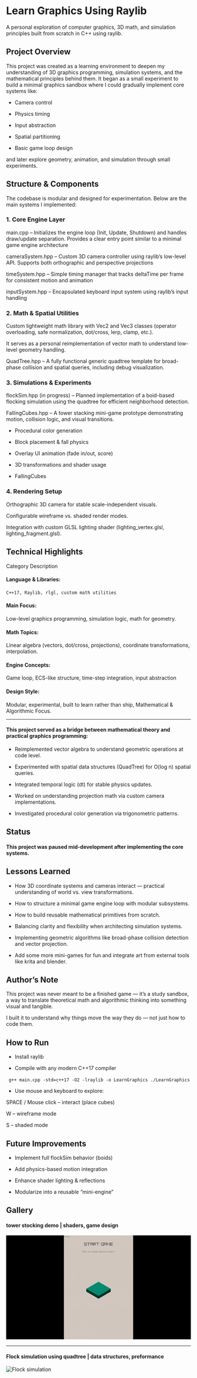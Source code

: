 # Learn Graphics Using Raylib

A personal exploration of computer graphics, 3D math, and simulation principles built from scratch in C++ using raylib.


##  Project Overview

This project was created as a learning environment to deepen my understanding of 3D graphics programming, simulation systems, and the mathematical principles behind them.
It began as a small experiment to build a minimal graphics sandbox where I could gradually implement core systems like:

* Camera control

* Physics timing

* Input abstraction

* Spatial partitioning

* Basic game loop design

and later explore geometry, animation, and simulation through small experiments.


## Structure & Components

The codebase is modular and designed for experimentation.
Below are the main systems I implemented:

### 1. Core Engine Layer

main.cpp – Initializes the engine loop (Init, Update, Shutdown) and handles draw/update separation.
Provides a clear entry point similar to a minimal game engine architecture

cameraSystem.hpp – Custom 3D camera controller using raylib’s low-level API.
Supports both orthographic and perspective projections

timeSystem.hpp – Simple timing manager that tracks deltaTime per frame for consistent motion and animation

inputSystem.hpp – Encapsulated keyboard input system using raylib’s input handling

### 2. Math & Spatial Utilities

Custom lightweight math library with Vec2 and Vec3 classes (operator overloading, safe normalization, dot/cross, lerp, clamp, etc.).

It serves as a personal reimplementation of vector math to understand low-level geometry handling.

QuadTree.hpp – A fully functional generic quadtree template for broad-phase collision and spatial queries, including debug visualization.

### 3. Simulations & Experiments

flockSim.hpp (in progress) – Planned implementation of a boid-based flocking simulation using the quadtree for efficient neighborhood detection.

FallingCubes.hpp – A tower stacking mini-game prototype demonstrating motion, collision logic, and visual transitions.

* Procedural color generation

* Block placement & fall physics

* Overlay UI animation (fade in/out, score)

* 3D transformations and shader usage

*  FallingCubes

### 4. Rendering Setup

Orthographic 3D camera for stable scale-independent visuals.

Configurable wireframe vs. shaded render modes.

Integration with custom GLSL lighting shader (lighting_vertex.glsl, lighting_fragment.glsl).


## Technical Highlights
Category	Description
#### Language & Libraries:
	C++17, Raylib, rlgl, custom math utilities
#### Main Focus:
Low-level graphics programming, simulation logic, math for geometry.
#### Math Topics:
Linear algebra (vectors, dot/cross, projections), coordinate transformations, interpolation.
#### Engine Concepts:
Game loop, ECS-like structure, time-step integration, input abstraction
#### Design Style:
Modular, experimental, built to learn rather than ship,
Mathematical & Algorithmic Focus.

----

#### This project served as a bridge between mathematical theory and practical graphics programming:

- Reimplemented vector algebra to understand geometric operations at code level.

- Experimented with spatial data structures (QuadTree) for O(log n) spatial queries.

- Integrated temporal logic (dt) for stable physics updates.

- Worked on understanding projection math via custom camera implementations.

- Investigated procedural color generation via trigonometric patterns.

## Status

#### This project was paused mid-development after implementing the core systems.

## Lessons Learned

- How 3D coordinate systems and cameras interact — practical understanding of world vs. view transformations.

- How to structure a minimal game engine loop with modular subsystems.

- How to build reusable mathematical primitives from scratch.

- Balancing clarity and flexibility when architecting simulation systems.

- Implementing geometric algorithms like broad-phase collision detection and vector projection.

- Add some more mini-games for fun and integrate art from external tools like krita and blender.

## Author’s Note

This project was never meant to be a finished game —
it’s a study sandbox, a way to translate theoretical math and algorithmic thinking into something visual and tangible.

I built it to understand why things move the way they do — not just how to code them.

## How to Run

- Install raylib

- Compile with any modern C++17 compiler

` g++ main.cpp -std=c++17 -O2 -lraylib -o LearnGraphics
./LearnGraphics`

- Use mouse and keyboard to explore:

SPACE / Mouse click – interact (place cubes)

W – wireframe mode

S – shaded mode

## Future Improvements

- Implement full flockSim behavior (boids)

- Add physics-based motion integration

- Enhance shader lighting & reflections

- Modularize into a reusable “mini-engine”

## Gallery 
#### tower stocking demo | shaders, game design
![Tower stocking demo](docs/videos/tower-mini-game.gif)

---
#### Flock simulation using quadtree | data structures, preformance
![Flock simulation](docs/videos/flock-simulation.gif)
